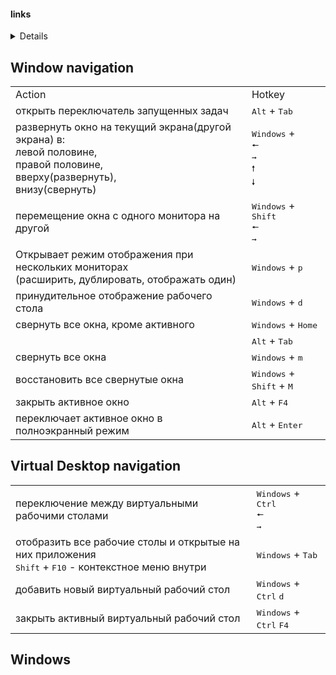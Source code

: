 #### links
<d>
 <details>
  
  [micrsosft](https://support.microsoft.com/en-us/windows/keyboard-shortcuts-in-windows-dcc61a57-8ff0-cffe-9796-cb9706c75eec/)
  
  [altarena.ru](https://altarena.ru/kak-peremestit-okno-na-drugoy-rabochiy-stol-windows-10/#:~:text=Win%20%2B%20Ctrl%20%2B%20D%20%E2%80%94%20%D0%B4%D0%BE%D0%B1%D0%B0%D0%B2%D0%B8%D1%82%D1%8C,%D1%80%D0%B0%D0%B1%D0%BE%D1%87%D0%B8%D0%BC%D0%B8%20%D1%81%D1%82%D0%BE%D0%BB%D0%B0%D0%BC%D0%B8%2C%20%D0%B4%D0%B2%D0%B8%D0%B6%D0%B5%D0%BD%D0%B8%D0%B5%20%D1%81%D0%BB%D0%B5%D0%B2%D0%B0%20%D0%BD%D0%B0%D0%BF%D1%80%D0%B0%D0%B2%D0%BE./)
 
 </details>
</d>

## Window navigation
<table>
    <tr>
        <td> Action </td>
        <td> Hotkey </td>
    </tr>
    <tr>
        <td>открыть переключатель запущенных задач</td>
        <td>
            <kbd>Alt</kbd> + 
            <kbd>Tab</kbd>
        </td>
    </tr>
    <tr>
        <td>развернуть окно на текущий экрана(другой экрана) в: <br/> левой половине,<br/> правой половине,<br/> вверху(развернуть),<br/> внизу(свернуть) </td>
        <td>
            <kbd>Windows</kbd> + <br/>
            <kbd>🠔</kbd> <br/> <kbd>➞</kbd><br/> <kbd>🠕</kbd><br/> <kbd>🠗</kbd>
        </td>
    </tr>
    <tr>
        <td>перемещение окна с одного монитора на другой</td>
        <td>
            <kbd>Windows</kbd> + <kbd>Shift</kbd> <br/>           
            <kbd>🠔</kbd> <br/>
            <kbd>➞</kbd>
        </td>
    </tr>
    <tr>
        <td>Открывает режим отображения при нескольких мониторах<br/>
            (расширить, дублировать, отображать один)</td>
        <td>
            <kbd>Windows</kbd> + <kbd>p</kbd>
        </td>
    </tr>
    <tr>
        <td> принудительное отображение рабочего стола</td>
        <td>
            <kbd>Windows</kbd> + <kbd>d</kbd>
        </td>
    </tr>
    <tr>
        <td>свернуть все окна, кроме активного</td>
        <td>
            <kbd>Windows</kbd> + <kbd>Home</kbd>
        </td>
    </tr>
    <tr>
        <td></td>
        <td>
            <kbd>Alt</kbd> + 
            <kbd>Tab</kbd>
        </td>
    </tr>
    <tr>
        <td>свернуть все окна</td>
        <td>
            <kbd>Windows</kbd> + <kbd>m</kbd>
        </td>
    </tr>
    <tr>
        <td>восстановить все свернутые окна</td>
        <td>
            <kbd>Windows</kbd> + <kbd>Shift</kbd> + <kbd>M</kbd>
        </td>
    </tr>
    <tr>
        <td>закрыть активное окно</td>
        <td>
            <kbd>Alt</kbd> + <kbd>F4</kbd>
        </td>
    </tr>
    <tr>
        <td>переключает активное окно в полноэкранный режим</td>
        <td>
            <kbd>Alt</kbd> + <kbd>Enter</kbd>
        </td>
    </tr>
</table>

## Virtual Desktop navigation
<table>
    <tr>
        <td>переключение между виртуальными рабочими столами</td>
        <td>
            <kbd>Windows</kbd> + <kbd>Ctrl</kbd> <br/>
            <kbd>🠔</kbd> <br/>
            <kbd>➞</kbd>
        </td>
    </tr>
    <tr>
        <td>отобразить все рабочие столы и открытые на них приложения <br/>
            <kbd>Shift</kbd> + <kbd>F10</kbd> - контекстное меню внутри
        </td>
        <td>
            <kbd>Windows</kbd> + <kbd>Tab</kbd>
        </td>
    </tr>
    <tr>
    <tr>
        <td>добавить новый виртуальный рабочий стол</td>
        <td>
            <kbd>Windows</kbd> + <kbd>Ctrl</kbd> <kbd>d</kbd>
        </td>
    </tr>
        <td>закрыть активный виртуальный рабочий стол</td>
        <td>
            <kbd>Windows</kbd> + <kbd>Ctrl</kbd> <kbd>F4</kbd>
        </td>
    </tr>
</table>    

## Windows
